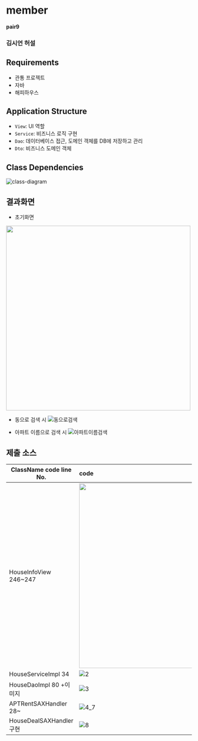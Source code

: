 # member

**pair9**
### 김시언  허설

## Requirements

- 관통 프로젝트
- 자바
- 해피하우스

## Application Structure

- `View`: UI 역할
- `Service`: 비즈니스 로직 구현
- `Dao`: 데이터베이스 접근, 도메인 객체를 DB에 저장하고 관리
- `Dto`: 비즈니스 도메인 객체

## Class Dependencies

![class-diagram](http://www.plantuml.com/plantuml/proxy?src=https://raw.githubusercontent.com/lcalmsky/member/master/class-diagram.puml)


## 결과화면
- 초기화면 
<img src="https://user-images.githubusercontent.com/26956570/151531855-879b5af8-bb95-489f-82ef-999c55ce5a4d.png"  width="500">

- 동으로 검색 시 
![동으로검색](https://user-images.githubusercontent.com/26956570/151531920-f5322660-14f0-4c28-b93e-47be0a4a91eb.png)

- 아파트 이름으로 검색 시 
![아파트이름검색](https://user-images.githubusercontent.com/26956570/151531975-7f552388-b1bc-4196-829c-1bac32779e7c.png)




## 제출 소스
| ClassName  code line No. | code                                                         |
| ------------------------ | :----------------------------------------------------------- |
| HouseInfoView 246~247    | <img src="https://user-images.githubusercontent.com/26956570/151523317-cc18c091-4787-4fea-8a87-97e2a8591792.png"  width="500"> |
| HouseServiceImpl 34      | ![2](https://user-images.githubusercontent.com/26956570/151531263-aeab7853-a90a-48bd-936f-fd1fea4ae111.png) |
| HouseDaoImpl 80 +이미지  | ![3](https://user-images.githubusercontent.com/26956570/151531307-45c889e4-3128-4f95-a0e5-d0ab48e2ebe8.png)                                                     |
| APTRentSAXHandler 28~    | ![4_7](https://user-images.githubusercontent.com/26956570/151531343-455697fe-ff9a-429c-b18c-4f0abbf91e3f.png)                                                         |
| HouseDealSAXHandler 구현 | ![8](https://user-images.githubusercontent.com/26956570/151531705-0f921d38-4771-4d24-9e2d-bfd7f8e12f1e.png) |

